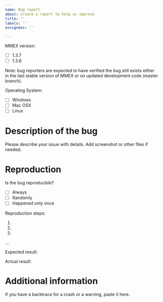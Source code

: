 ```yaml
---
name: Bug report
about: Create a report to help us improve
title: ''
labels: ''
assignees: ''

---
```


MMEX version:
 - [ ] 1.3.7
 - [ ] 1.3.6

Note: bug reporters are expected to have verified the bug still exists
either in the last stable version of MMEX or on updated development code
(master branch).

Operating System:
 - [ ] Windows
 - [ ] Mac OSX
 - [ ] Linux 

# Description of the bug

Please describe your issue with details.
Add screenshot or other files if needed.

# Reproduction

Is the bug reproducible? 
 - [ ] Always 
 - [ ] Randomly 
 - [ ] Happened only once

Reproduction steps:

1. 
2. 
3. 

…

Expected result:

Actual result:

# Additional information

If you have a backtrace for a crash or a warning, paste it here.
